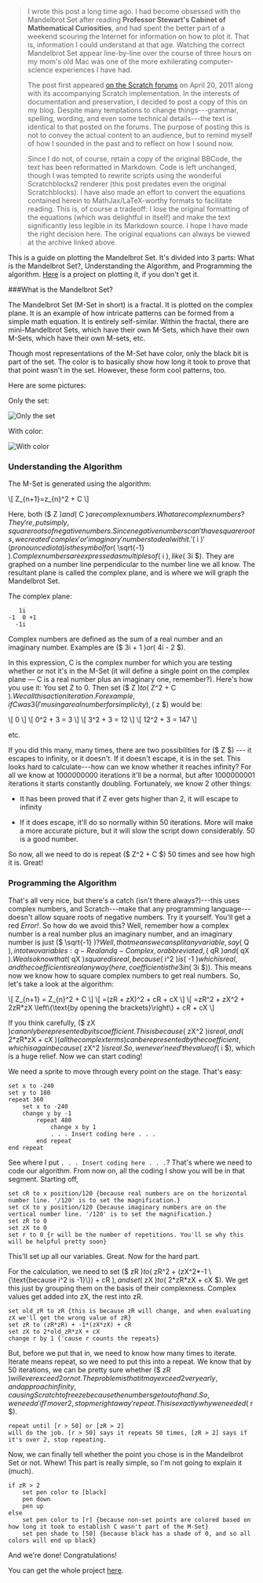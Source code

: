 > I wrote this post a long time ago. I had become obsessed with the Mandelbrot
> Set after reading **Professor Stewart's Cabinet of Mathematical
> Curiosities**, and had spent the better part of a weekend scouring the
> Internet for information on how to plot it. That is, information I could
> understand at that age. Watching the correct Mandelbrot Set appear
> line-by-line over the course of three hours on my mom's old Mac was one of
> the more exhilerating computer-science experiences I have had.
>
> The post first appeared [on the Scratch
> forums](http://scratchforums.blob8108.net/forums/viewtopic.php?id=61381) on
> April 20, 2011 along with its accompanying Scratch implementation. In the
> interests of documentation and preservation, I decided to post a copy of this
> on my blog. Despite many temptations to change things---grammar, spelling,
> wording, and even some technical details---the text is identical to that
> posted on the forums. The purpose of posting this is not to convey the actual
> content to an audience, but to remind myself of how I sounded in the past and
> to reflect on how I sound now.
> 
> Since I do not, of course, retain a copy of the original BBCode, the text has
> been reformatted in Markdown. Code is left unchanged, though I was tempted to
> rewrite scripts using the wonderful Scratchblocks2 renderer (this post
> predates even the original Scratchblocks). I have also made an effort to
> convert the equations contained herein to MathJax/LaTeX-worthy formats to
> facilitate reading. This is, of course a tradeoff: I lose the original
> formatting of the equations (which was delightful in itself) and make the
> text significantly less legible in its Markdown source. I hope I have made
> the right decision here. The original equations can always be viewed at the
> archive linked above.

This is a guide on plotting the Mandelbrot Set. It's divided into 3 parts: What
is the Mandelbrot Set?, Understanding the Algorithm, and Programming the
algorithm. [Here](http://scratch.mit.edu/projects/Hardmath123/1734070) is a
project on plotting it, if you don't get it.

###What is the Mandelbrot Set?

The Mandelbrot Set (M-Set in short) is a fractal. It is plotted on the complex
plane. It is an example of how intricate patterns can be formed from a simple
math equation. It is entirely self-similar. Within the fractal, there are
mini-Mandelbrot Sets, which have their own M-Sets, which have their own M-Sets,
which have their own M-sets, etc.

Though most representations of the M-Set have color, only the black bit is part
of the set. The color is to basically show how long it took to prove that that
point wasn't in the set. However, these form cool patterns, too.

Here are some pictures:

Only the set:

![Only the set](http://www.olympus.net/personal/dewey/points1.png)

With color:

![With color](http://2.bp.blogspot.com/_c7S0Y3wBP9g/S7kL6nCsBwI/AAAAAAAAB70/gAlP6_tW7g0/s400/Mandelbrot_set.jpg)



### Understanding the Algorithm

The M-Set is generated using the algorithm:

\\[ Z\_{n+1}=z\_{n}^2 + C \\]

Here, both ($ Z $) and ($ C $) are complex numbers. What are complex numbers?
They're, put simply, square roots of negative numbers. Since negative numbers
can't have square roots, we created 'complex' or 'imaginary' numbers to deal
with it. '($ i $)' (pronounced iota) is the symbol for ($ \sqrt{-1} $). Complex
numbers are expressed as multiples of ($ i $), like ($ 3i $). They are graphed
on a number line perpendicular to the number line we all know. The resultant
plane is called the complex plane, and is where we will graph the Mandelbrot
Set.

The complex plane:

       1i
    -1  0 +1
      -1i

Complex numbers are defined as the sum of a real number and an imaginary
number. Examples are ($ 3i + 1 $) or ($ 4i - 2 $).

In this expression, C is the complex number for which you are testing whether
or not it's in the M-Set (it will define a single point on the complex plane —
C is a real number plus an imaginary one, remember?). Here's how you use it:
You set Z to 0. Then set ($ Z $) to ($ Z^2 + C $). We call this action
iteration. For example, if C was 3 (I'm using a real number for simplicity), ($
z $) would be:

\\[ 0 \\]
\\[ 0^2 + 3 = 3 \\]
\\[ 3^2 + 3 = 12 \\]
\\[ 12^2 + 3 = 147 \\]

etc.

If you did this many, many times, there are two possibilities for ($ Z $) --- it
escapes to infinity, or it doesn't. If it doesn't escape, it is in the set.
This looks hard to calculate---how can we know whether it reaches infinity? For
all we know at 1000000000 iterations it'll be a normal, but after 1000000001
iterations it starts constantly doubling. Fortunately, we know 2 other things:

- It has been proved that if Z ever gets higher than 2, it will escape to
  infinity

- If it does escape, it'll do so normally within 50 iterations. More will make
  a more accurate picture, but it will slow the script down considerably. 50 is
  a good number.

So now, all we need to do is repeat ($ Z^2 + C $) 50 times and see how high it
is. Great!



### Programming the Algorithm

That's all very nice, but there's a catch (isn't there always?)---this uses
complex numbers, and Scratch---make that any programming language---doesn't allow
square roots of negative numbers. Try it yourself. You'll get a red *Error!*.
So how do we avoid this? Well, remember how a complex number is a real number
plus an imaginary number, and an imaginary number is just ($ \sqrt{-1} $)?
Well, that means we can split any variable, say ($ Q $), into two variables:
q-Real and q-Complex, or abbreviated, ($ qR $) and ($ qX $). We also know that
($ qX $) squared is real, because ($ i^2 $) is ($ -1 $) which is real, and the
coefficient is real anyway (here, coefficient is the 3 in ($ 3i $)). This means
now we know how to square complex numbers to get real numbers. So, let's take a
look at the algorithm:

\\[ Z\_{n+1} = Z\_{n}^2 + C \\]
\\[ =(zR + zX)^2 + cR + cX \\]
\\[ =zR^2 + zX^2 + 2zR*zX \left\\{\text{by opening the brackets}\right\\} + cR + cX \\]


If you think carefully, ($ zX $) can only be represented by its coefficient.
This is because ($ zX^2 $) is real, and ($ 2\*zR\*zX + cX $) (all the complex
terms) can be represented by the coefficient, which is again because ($ zX^2 $)
is real. So, we never 'need' the value of ($ i $), which is a huge relief.  Now
we can start coding!

We need a sprite to move through every point on the stage. That's easy:

    set x to -240
    set y to 180
    repeat 360
        set x to -240
        change y by -1
            repeat 480
                change x by 1
                . . . Insert coding here . . .
            end repeat
    end repeat

See where I put `. . . Insert coding here . . .`? That's where we need to code
our algorithm. From now on, all the coding I show you will be in that segment.
Starting off,

    set cR to x position/120 {because real numbers are on the horizontal number line. '/120' is to set the magnification.}
    set cX to y position/120 {because imaginary numbers are on the vertical number line. '/120' is to set the magnification.}
    set zR to 0
    set zX to 0
    set r to 0 {r will be the number of repetitions. You'll se why this will be helpful pretty soon}

This'll set up all our variables. Great. Now for the hard part.

For the calculation, we need to set ($ zR $) to ($ zR^2 + (zX^2\*-1
\\{\text{because i^2 is -1}\\}) + cR $), and set ($ zX $) to ($ 2\*zR\*zX + cX
$). We get this just by grouping them on the basis of their complexness.
Complex values get added into zX, the rest into zR.

    set old_zR to zR {this is because zR will change, and when evaluating zX we'll get the wrong value of zR}
    set zR to (zR*zR) + -1*(zX*zX) + cR
    set zX to 2*old_zR*zX + cX
    change r by 1 {'cause r counts the repeats}

But, before we put that in, we need to know how many times to iterate. Iterate
means repeat, so we need to put this into a repeat. We know that by 50
iterations, we can be pretty sure whether ($ zR $) will ever exceed 2 or not.
The problem is that it may exceed 2 very early, and approach infinity, causing
Scratch to freeze because the numbers get out of hand. So, we need a 'if I'm
over 2, stop me right away' repeat. This is exactly why we needed ($ r $).

    repeat until [r > 50] or [zR > 2]
    will do the job. [r > 50] says it repeats 50 times, [zR > 2] says if it's over 2, stop repeating.

Now, we can finally tell whether the point you chose is in the Mandelbrot Set
or not. Whew! This part is really simple, so I'm not going to explain it
(much).

    if zR > 2
        set pen color to [black]
        pen down
        pen up
    else
        set pen color to [r] {because non-set points are colored based on how long it took to establish C wasn't part of the M-Set}
        set pen shade to [50] {because black has a shade of 0, and so all colors will end up black}

And we're done! Congratulations!

You can get the whole project [here](http://scratch.mit.edu/projects/1734070/).
